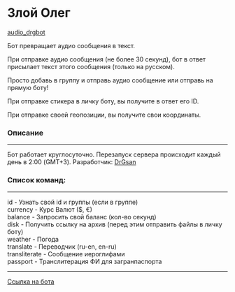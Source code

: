 # Злой Олег

[audio_drgbot](https://t.me/audio_drgbot)

Бот превращает аудио сообщения в текст.

При отправке аудио сообщения (не более 30 секунд), бот в ответ присылает текст этого сообщения (только на русском).

Просто добавь в группу и отправь аудио сообщение или отправь на прямую боту!

При отправке стикера в личку боту, вы получите в ответ его ID.

При отправке своей геопозиции, вы получите свои координаты.

### Описание

---
Бот работает круглосуточно. Перезапуск сервера происходит каждый день в 2:00 (GMT+3).
Разработчик: [DrGsan](https://t.me/DrGsan)

### Список команд:

---
id - Узнать свой id и группы (если в группе)\
currency - Курс Валют ($, €)\
balance - Запросить свой баланс (кол-во секунд)\
disk - Получить ссылку на архив (перед этим отправить файлы в личку боту)\
weather - Погода\
translate - Переводчик (ru-en, en-ru)\
transliterate - Сообщение иероглифами\
passport - Транслитерация ФИ для загранпаспорта

---

[Ссылка на бота](https://t.me/Audio_DrGBot)